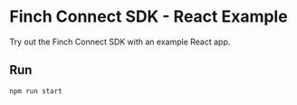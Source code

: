 # Finch Connect SDK - React Example

Try out the Finch Connect SDK with an example React app.

## Run
```bash
npm run start
```